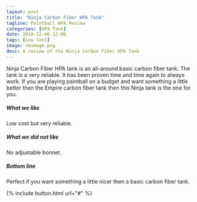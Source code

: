 ```yaml
---
layout: post
title: "Ninja Carbon Fiber HPA Tank"
tagline: Paintball HPA Review
categories: [HPA Tank]
date: 2018-12-06 12:08
tags: [Low Cost]
image: noimage.png
desc: A review of the Ninja Carbon Fiber HPA Tank
---
```


Ninja Carbon Fiber HPA tank is an all-around basic carbon fiber tank. The tank is a very reliable. It has been proven time and time again to always work. If you are playing paintball on a budget and want something a little better then the Empire carbon fiber tank then this Ninja tank is the one for you.

##### What we like

Low cost but very reliable. 

##### What we did not like

No adjustable bonnet.

##### Bottom line

Perfect if you want something a little nicer then a basic carbon fiber tank.


{% include button.html url="#" %}

[aws]: # "Link to product at Amazon"
